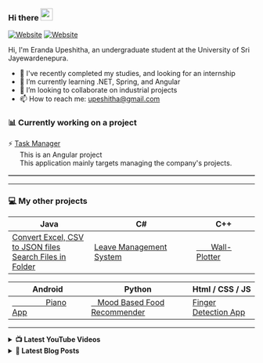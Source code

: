 ### Hi there <a href="https://www.gautamkrishnar.com/"><img src="https://media.giphy.com/media/hvRJCLFzcasrR4ia7z/giphy.gif" width="25px"></a>

[![Website](https://img.shields.io/website?label=upeshitha.com&style=for-the-badge&url=https%3A%2F%2Fupeshitha.com)](https://upeshitha.com/)
[![Website](https://img.shields.io/website?label=ltcoders.com&style=for-the-badge&url=https%3A%2F%2Fltcoders.com)](https://ltcoders.com/)

Hi, I'm Eranda Upeshitha, an undergraduate student at the University of Sri Jayewardenepura.

- 🔭 I've recently completed my studies, and looking for an internship
- 🌱 I’m currently learning .NET, Spring, and Angular
- 💞️ I’m looking to collaborate on industrial projects
- 📫 How to reach me: upeshitha@gmail.com

### 📊 Currently working on a project 
<table border=1>
  <tr>
  ⚡ <a href="https://github.com/Upeshitha/Task-Manager">Task Manager</a>
  <br />
   &nbsp;&nbsp;&nbsp;&nbsp;&nbsp;  This is an Angular project <br />
   &nbsp;&nbsp;&nbsp;&nbsp;&nbsp;  This application mainly targets managing the company's projects.
  </tr>
</table>

---

### 💻 My other projects

<table border="0" >
  <thead>
    <tr>
      <th>Java</th>
      <th>C#</th>
      <th>C++</th>
    </tr>
  </thead>
  <tbody>
    <tr>
      <td width="250">
        <a href="https://github.com/Upeshitha/Convert-Excel-CSV-to-JSON-files">Convert Excel, CSV to JSON files</a><br />
        <a href="https://github.com/Upeshitha/Search-Files-in-Folder">Search Files in Folder</a>
      </td>
      <td width="293">
        <a href="https://github.com/Upeshitha/Leave-Management-System">Leave Management System</a>
      </td>
      <td width="178">
        <a href="https://github.com/Upeshitha/Wall-Plotter">&nbsp;&nbsp;&nbsp;&nbsp;&nbsp;&nbsp; Wall-Plotter</a>
      </td>
    </tr>   
  </tbody>
</table>

<table>
  <thead>
    <tr>
      <th>Android</th>
      <th>Python</th>
      <th>Html / CSS / JS</th>
    </tr>
  </thead>
  <tbody>
    <tr>
      <td width="250">
        <a href="https://github.com/Upeshitha/Android-Piano"> &nbsp; &nbsp; &nbsp; &nbsp; &nbsp; &nbsp;&nbsp;&nbsp;&nbsp;&nbsp; Piano App </a>
      </td>
      <td width="293">
        <a href="https://github.com/Upeshitha/Mood-Based-Food-Recommender">&nbsp;&nbsp; Mood Based Food Recommender</a>
      </td>
      <td width="178">
        <a href="https://github.com/Upeshitha/Finger-Detection-App">Finger Detection App</a>
      </td>
    </tr>   
  </tbody>
</table>

---

<details>
  <summary><b>📺 Latest YouTube Videos </b></summary>

- [C# - Array Tutorial](https://youtu.be/BvuBl3NSQp8)
- [C# Access Modifiers - With real time practice](https://youtu.be/PLZNOZiEMJs)
- [Tutorial on how to create a JAR files](https://youtu.be/eOVR9Dotef8)
    
</details>

<details>
  <summary><b>📕 Latest Blog Posts </b></summary>
  
- [Image Compression](https://ltcoders.com/image-compression/)
- [Multimedia Indexing and Retrieving](https://ltcoders.com/multimedia-indexing-and-retrieving/)
- [What Multimedia Means](https://ltcoders.com/what-multimedia-means/)
  
</details>

<!---
Upeshitha/Upeshitha is a ✨ special ✨ repository because its `README.md` (this file) appears on your GitHub profile.
You can click the Preview link to take a look at your changes.
--->
